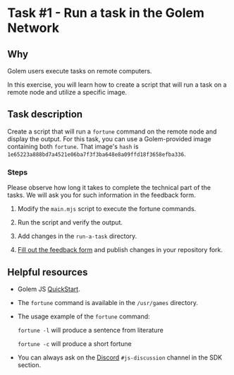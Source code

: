 # Task #1 - Run a task in the Golem Network

## Why

Golem users execute tasks on remote computers.

In this exercise, you will learn how to create a script that will run a task on a remote node and utilize a specific image.

## Task description

Create a script that will run a `fortune` command on the remote node and display the output. For this task, you can use a Golem-provided image containing both `fortune`. That image's `hash` is `1e65223a888bd7a4521e06ba7f3f3ba648e8a09ffd18f3658efba336`.

### Steps

Please observe how long it takes to complete the technical part of the tasks. We will ask you for such information in the feedback form.

1. Modify the `main.mjs` script to execute the fortune commands.

2. Run the script and verify the output.

3. Add changes in the `run-a-task` directory.

4. [Fill out the feedback form](./FEEDBACK.md) and publish changes in your repository fork.

## Helpful resources

- Golem JS [QuickStart](https://docs.golem.network/docs/creators/javascript/quickstarts/quickstart).

- The `fortune` command is available in the `/usr/games` directory.

- The usage example of the `fortune` command:

    `fortune -l` will produce a sentence from literature

    `fortune -c` will produce a short fortune

- You can always ask on the [Discord](https://chat.golem.network/) `#js-discussion` channel in the SDK section.
